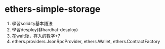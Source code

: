 # ethers-simple-storage
1. 學習solidity基本語法 <br>
2. 學習desploy(非hardhat-desploy) <br>
3. 在wait後，存入的數字+7 <br>
4. ethers.providers.JsonRpcProvider, ethers.Wallet, ethers.ContractFactory <br>